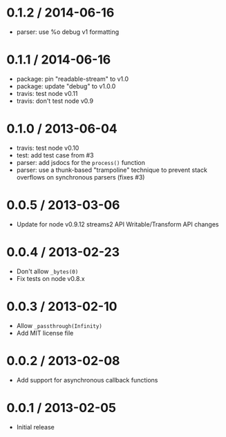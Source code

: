 
0.1.2 / 2014-06-16
==================

 * parser: use %o debug v1 formatting

0.1.1 / 2014-06-16
==================

 * package: pin "readable-stream" to v1.0
 * package: update "debug" to v1.0.0
 * travis: test node v0.11
 * travis: don't test node v0.9

0.1.0 / 2013-06-04
==================

 - travis: test node v0.10
 - test: add test case from #3
 - parser: add jsdocs for the `process()` function
 - parser: use a thunk-based "trampoline" technique to prevent stack overflows on synchronous parsers (fixes #3)

0.0.5 / 2013-03-06
==================

 - Update for node v0.9.12 streams2 API Writable/Transform API changes

0.0.4 / 2013-02-23
==================

 - Don't allow `_bytes(0)`
 - Fix tests on node v0.8.x

0.0.3 / 2013-02-10
==================

 - Allow `_passthrough(Infinity)`
 - Add MIT license file

0.0.2 / 2013-02-08
==================

 - Add support for asynchronous callback functions

0.0.1 / 2013-02-05
==================

 - Initial release
